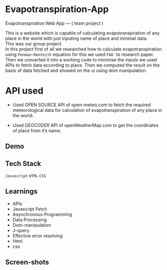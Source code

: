 # Evapotranspiration-App

Evapotranspiration Web App — ( team project )

This is a website which is capable of calculating evapotranspiration of any place in the world with just inputing name of place and minimal data.<br>
This was our group project. <br>
In this project first of all we researched how to calculate evapotranspiration using `Penman-Monteith` equation for this we used `FAO 56` research paper.
Then we converted it into a working code to minimise the inputs we used APIs to fetch data according to place. 
Then we computed the result on the basis of data fetched and showed on the ui using dom manipulation.



# API used

- Used OPEN SOURCE API of open-meteo.com to fetch the required
meteorological data for calculation of evapotranspiration of any place in
the world.

- Used GEOCODER API of openWeatherMap.com to get the coordinates of
place from it’s name.

 ## Demo


 
 ## Tech Stack

  `Javascript` `HTML` `CSS`

 ## Learnings

 - APIs
 - Javascript Fetch
 - Asynchronous Programming
 - Data Processing
 - Dom-manipulation
 - J-query
 - Effective error resolving
 - Html
 - css
  

  ## Screen-shots


